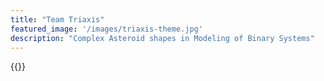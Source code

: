 ```yaml
---
title: "Team Triaxis"
featured_image: '/images/triaxis-theme.jpg'
description: "Complex Asteroid shapes in Modeling of Binary Systems"
---
```


{{<home action="https://example.com">}}